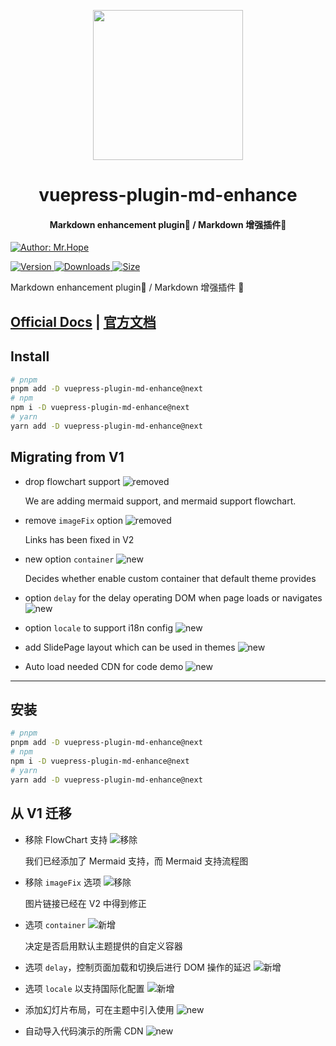 <!-- markdownlint-disable -->
<p align="center">
  <img width="240" src="https://vuepress-theme.mrhope.site/logo.svg" style="text-align: center;">
</p>
<h1 align="center">vuepress-plugin-md-enhance</h1>
<h4 align="center">Markdown enhancement plugin📄 / Markdown 增强插件📄</h4>

[![Author: Mr.Hope](https://img.shields.io/badge/Author-Mr.Hope-blue.svg?style=for-the-badge)](https://mrhope.site)

<!-- markdownlint-restore -->

[![Version](https://img.shields.io/npm/v/vuepress-plugin-md-enhance/next.svg?style=flat-square&logo=npm) ![Downloads](https://img.shields.io/npm/dm/vuepress-plugin-md-enhance.svg?style=flat-square&logo=npm) ![Size](https://img.shields.io/bundlephobia/min/vuepress-plugin-md-enhance?style=flat-square&logo=npm)](https://www.npmjs.com/package/vuepress-plugin-md-enhance)

Markdown enhancement plugin📄 / Markdown 增强插件 📄

## [Official Docs](https://vuepress-theme-hope.github.io/v2/md-enhance/) | [官方文档](https://vuepress-theme-hope.gitee.io/v2/md-enhance/zh/)

## Install

```bash
# pnpm
pnpm add -D vuepress-plugin-md-enhance@next
# npm
npm i -D vuepress-plugin-md-enhance@next
# yarn
yarn add -D vuepress-plugin-md-enhance@next
```

## Migrating from V1

- drop flowchart support ![removed](https://img.shields.io/badge/-removed-red)

  We are adding mermaid support, and mermaid support flowchart.

- remove `imageFix` option ![removed](https://img.shields.io/badge/-removed-red)

  Links has been fixed in V2

- new option `container` ![new](https://img.shields.io/badge/-new-brightgreen)

  Decides whether enable custom container that default theme provides

- option `delay` for the delay operating DOM when page loads or navigates ![new](https://img.shields.io/badge/-new-brightgreen)

- option `locale` to support i18n config ![new](https://img.shields.io/badge/-new-brightgreen)

- add SlidePage layout which can be used in themes ![new](https://img.shields.io/badge/-new-brightgreen)

- Auto load needed CDN for code demo ![new](https://img.shields.io/badge/-new-brightgreen)

---

## 安装

```bash
# pnpm
pnpm add -D vuepress-plugin-md-enhance@next
# npm
npm i -D vuepress-plugin-md-enhance@next
# yarn
yarn add -D vuepress-plugin-md-enhance@next
```

## 从 V1 迁移

- 移除 FlowChart 支持 ![移除](https://img.shields.io/badge/-移除-red)

  我们已经添加了 Mermaid 支持，而 Mermaid 支持流程图

- 移除 `imageFix` 选项 ![移除](https://img.shields.io/badge/-移除-red)

  图片链接已经在 V2 中得到修正

- 选项 `container` ![新增](https://img.shields.io/badge/-新增-brightgreen)

  决定是否启用默认主题提供的自定义容器

- 选项 `delay`，控制页面加载和切换后进行 DOM 操作的延迟 ![新增](https://img.shields.io/badge/-新增-brightgreen)

- 选项 `locale` 以支持国际化配置 ![新增](https://img.shields.io/badge/-新增-brightgreen)

- 添加幻灯片布局，可在主题中引入使用 ![new](https://img.shields.io/badge/-new-brightgreen)

- 自动导入代码演示的所需 CDN ![new](https://img.shields.io/badge/-new-brightgreen)
